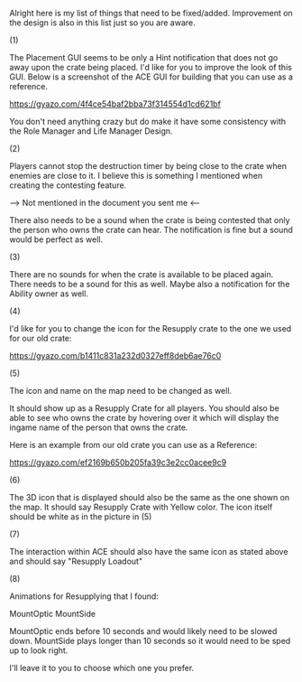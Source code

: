 Alright here is my list of things that need to be fixed/added.
Improvement on the design is also in this list just so you are aware.

(1)

The Placement GUI seems to be only a Hint notification that does not go away upon the crate being placed.
I'd like for you to improve the look of this GUI. Below is a screenshot of the ACE GUI for building that you can use as a reference.

https://gyazo.com/4f4ce54baf2bba73f314554d1cd621bf

You don't need anything crazy but do make it have some consistency with the Role Manager and Life Manager Design.

(2)

Players cannot stop the destruction timer by being close to the crate when enemies are close to it.
I believe this is something I mentioned when creating the contesting feature.

--> Not mentioned in the document you sent me <--

There also needs to be a sound when the crate is being contested that only the person who owns the crate can hear.
The notification is fine but a sound would be perfect as well.

(3)

There are no sounds for when the crate is available to be placed again.
There needs to be a sound for this as well. Maybe also a notification for the Ability owner as well.

(4)

I'd like for you to change the icon for the Resupply crate to the one we used for our old crate:

https://gyazo.com/b1411c831a232d0327eff8deb6ae76c0

(5) 

The icon and name on the map need to be changed as well.

It should show up as a Resupply Crate for all players.
You should also be able to see who owns the crate by hovering over it which will display the ingame name of the person that owns the crate.

Here is an example from our old crate you can use as a Reference:

https://gyazo.com/ef2169b650b205fa39c3e2cc0acee9c9

(6)

The 3D icon that is displayed should also be the same as the one shown on the map. It should say Resupply Crate with Yellow color.
The icon itself should be white as in the picture in (5)

(7)

The interaction within ACE should also have the same icon as stated above and should say "Resupply Loadout"

(8)

Animations for Resupplying that I found:

MountOptic
MountSide

MountOptic ends before 10 seconds and would likely need to be slowed down.
MountSide plays longer than 10 seconds so it would need to be sped up to look right.

I'll leave it to you to choose which one you prefer.
